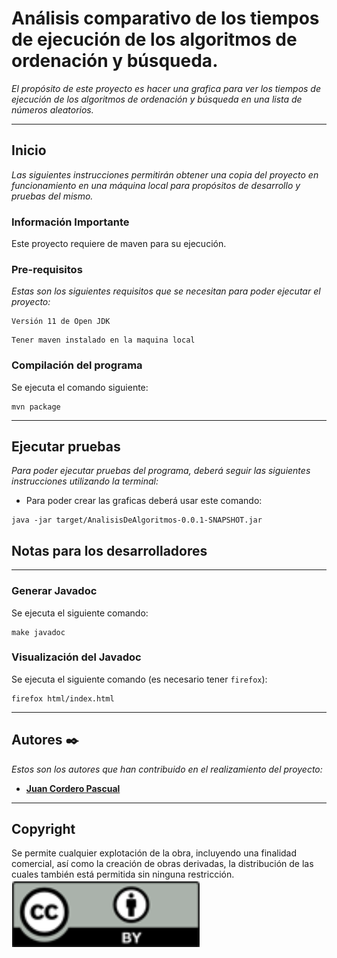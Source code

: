 # Análisis comparativo de los tiempos de ejecución de los algoritmos de ordenación y búsqueda.

_El propósito de este proyecto es hacer una grafica para ver los tiempos de ejecución de los algoritmos de ordenación y búsqueda en una lista de números aleatorios._

---
## Inicio

_Las siguientes instrucciones permitirán obtener una copia del proyecto en funcionamiento en una máquina local para propósitos de desarrollo y pruebas del mismo._

### Información Importante

Este proyecto requiere de maven para su ejecución.

### Pre-requisitos

_Estas son los siguientes requisitos que se necesitan para poder ejecutar el proyecto:_

```
Versión 11 de Open JDK 
```
```
Tener maven instalado en la maquina local
```

### Compilación del programa

Se ejecuta el comando siguiente:

```
mvn package
```
---
## Ejecutar pruebas

_Para poder ejecutar pruebas del programa, deberá seguir las siguientes instrucciones utilizando la terminal:_

- Para poder crear las graficas deberá usar este comando:
```
java -jar target/AnalisisDeAlgoritmos-0.0.1-SNAPSHOT.jar
```

## Notas para los desarrolladores

---
### Generar Javadoc
Se ejecuta el siguiente comando:
```
make javadoc
```

### Visualización del Javadoc
Se ejecuta el siguiente comando (es necesario tener `firefox`):
```
firefox html/index.html
```
---
## Autores ✒️

_Estos son los autores que han contribuido en el realizamiento del proyecto:_

* **[Juan Cordero Pascual](https://github.com/Jcorderop02)**
---
## Copyright
Se permite cualquier explotación de la obra, incluyendo una
finalidad comercial, así como la creación de obras derivadas, la distribución de las cuales también está permitida sin ninguna restricción.
![Copyright.png](imagenes/Copyright.png)

